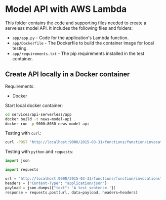 # Model API with AWS Lambda

This folder contains the code and supporting files needed to create a serveless model API.
It includes the following files and folders:

- `app/app.py` - Code for the application's Lambda function.
- `app/Dockerfile` - The Dockerfile to build the container image for local testing.
- `app/requirements.txt` - The pip requirements installed in the test container.


## Create API locally in a Docker container

Requirements:
- Docker

Start local docker container:
```bash
cd services/api-serverless/app
docker build -t news-model-api .
docker run -p 9000:8080 news-model-api
```

Testing with `curl`:
```bash
curl -POST "http://localhost:9000/2015-03-31/functions/function/invocations" -d '{"text": "A test sentence."}'
```

Testing with `python` and `requests`:
```python
import json

import requests

url = "http://localhost:9000/2015-03-31/functions/function/invocations"
headers = {"Content-Type": "application/json"}
payload = json.dumps({"text": 'A test sentence.'})
response = requests.post(url, data=payload, headers=headers)
```
